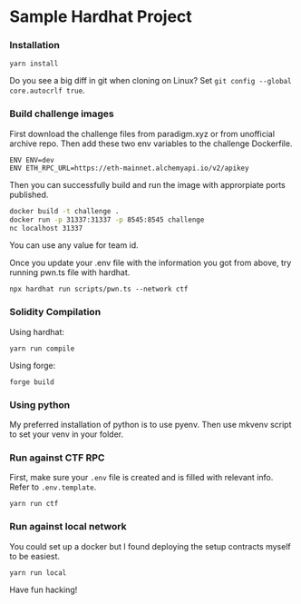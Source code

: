 # Sample Hardhat Project

### Installation

```shell
yarn install
```

Do you see a big diff in git when cloning on Linux? Set `git config --global core.autocrlf true`.

### Build challenge images

First download the challenge files from paradigm.xyz or from unofficial archive repo.
Then add these two env variables to the challenge Dockerfile.

```
ENV ENV=dev
ENV ETH_RPC_URL=https://eth-mainnet.alchemyapi.io/v2/apikey
```

Then you can successfully build and run the image with approrpiate ports published.

```bash
docker build -t challenge .
docker run -p 31337:31337 -p 8545:8545 challenge
nc localhost 31337
```

You can use any value for team id.

Once you update your .env file with the information you got from above,
try running pwn.ts file with hardhat.

```
npx hardhat run scripts/pwn.ts --network ctf
```

### Solidity Compilation

Using hardhat:

```shell
yarn run compile
```

Using forge:

```shell
forge build
```

### Using python

My preferred installation of python is to use pyenv. Then use mkvenv script to set your venv in your folder.

### Run against CTF RPC

First, make sure your `.env` file is created and is filled with relevant info. Refer to `.env.template`.

```shell
yarn run ctf
```

### Run against local network

You could set up a docker but I found deploying the setup contracts myself to be easiest.

```shell
yarn run local
```

Have fun hacking!
